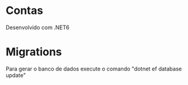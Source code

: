 # Contas

Desenvolvido com .NET6

# Migrations
Para gerar o banco de dados execute o comando "dotnet ef database update"
